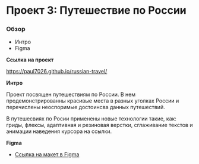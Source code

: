# Проект 3: Путешествие по России

### Обзор
* Интро
* Figma

**Ссылка на проект**

https://paul7026.github.io/russian-travel/

**Интро**

Проект посвящен путешествиям по России. В нем продемонстрированны красивые места в разных уголках России и перечислены неоспоримые достоинсва данных путешествий.

В путешесвиях по Росии применены новые технологии такие, как: гриды, флексы, адаптивная и резиновая верстки, сглаживание текстов и анимации наведения курсора на ссылки.

**Figma**

* [Ссылка на макет в Figma](https://www.figma.com/file/OyRWEjU6wBwRe1hapzQoLx/Sprint-3%3A-Russia-%2F-desktop-%2B-mobile?node-id=28503%3A0)


